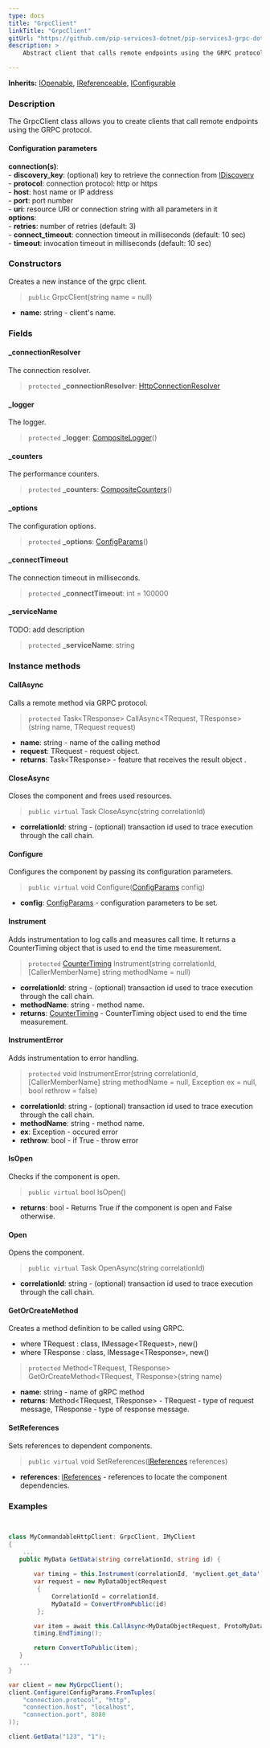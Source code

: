 ```yaml
---
type: docs
title: "GrpcClient"
linkTitle: "GrpcClient"
gitUrl: "https://github.com/pip-services3-dotnet/pip-services3-grpc-dotnet"
description: > 
    Abstract client that calls remote endpoints using the GRPC protocol.

---
```


**Inherits:** [IOpenable](../../../commons/run/iopenable), [IReferenceable](../../../commons/refer/ireferenceable),
[IConfigurable](../../../commons/config/iconfigurable)

### Description

The GrpcClient class allows you to create clients that call remote endpoints using the GRPC protocol.

#### Configuration parameters

**connection(s)**:    
    - **discovery_key**: (optional) key to retrieve the connection from [IDiscovery](../../../components/connect/idiscovery)    
    - **protocol**: connection protocol: http or https    
    - **host**: host name or IP address    
    - **port**: port number     
    - **uri**: resource URI or connection string with all parameters in it    
**options**:    
    - **retries**: number of retries (default: 3)    
    - **connect_timeout**: connection timeout in milliseconds (default: 10 sec)    
    - **timeout**: invocation timeout in milliseconds (default: 10 sec)     


### Constructors

Creates a new instance of the grpc client.

> `public` GrpcClient(string name = null)

- **name**: string - client's name.



### Fields

<span class="hide-title-link">

#### _connectionResolver
The connection resolver.
> `protected` **_connectionResolver**: [HttpConnectionResolver](../../../rpc/connect/http_connection_resolver)

#### _logger
The logger.
> `protected` **_logger**: [CompositeLogger](../../../components/log/composite_logger)()

#### _counters
The performance counters.
> `protected` **_counters**: [CompositeCounters](../../../components/count/composite_counters)()

#### _options
The configuration options.
> `protected` **_options**: [ConfigParams](../../../commons/config/config_params)()

#### _connectTimeout
The connection timeout in milliseconds.
> `protected` **_connectTimeout**: int = 100000

#### _serviceName
TODO: add description
> `protected` **_serviceName**: string

</span>


### Instance methods

#### CallAsync
Calls a remote method via GRPC protocol.

> `protected` Task\<TResponse\> CallAsync\<TRequest, TResponse\>(string name, TRequest request)

- **name**: string - name of the calling method
- **request**: TRequest - request object.
- **returns**: Task\<TResponse\> - feature that receives the result object .


#### CloseAsync
Closes the component and frees used resources.

> `public virtual` Task CloseAsync(string correlationId)

- **correlationId**: string - (optional) transaction id used to trace execution through the call chain.


#### Configure
Configures the component by passing its configuration parameters.

> `public virtual` void Configure([ConfigParams](../../../commons/config/config_params) config)

- **config**: [ConfigParams](../../../commons/config/config_params) - configuration parameters to be set.


#### Instrument
Adds instrumentation to log calls and measures call time.
It returns a CounterTiming object that is used to end the time measurement.

> `protected` [CounterTiming](../../../components/cout/counter_timing) Instrument(string correlationId, [CallerMemberName] string methodName = null)

- **correlationId**: string - (optional) transaction id used to trace execution through the call chain.
- **methodName**: string - method name.
- **returns**: [CounterTiming](../../../components/cout/counter_timing) - CounterTiming object used to end the time measurement.


#### InstrumentError
Adds instrumentation to error handling.

> `protected` void InstrumentError(string correlationId, [CallerMemberName] string methodName = null, Exception ex = null, bool rethrow = false)

- **correlationId**: string - (optional) transaction id used to trace execution through the call chain.
- **methodName**: string - method name.
- **ex**: Exception - occured error
- **rethrow**: bool -  if True - throw error


#### IsOpen
Checks if the component is open.

> `public virtual` bool IsOpen()

- **returns**: bool - Returns True if the component is open and False otherwise.


#### Open
Opens the component.

> `public virtual` Task OpenAsync(string correlationId)

- **correlationId**: string - (optional) transaction id used to trace execution through the call chain.

#### GetOrCreateMethod
Creates a method definition to be called using GRPC.

- where TRequest : class, IMessage\<TRequest\>, new()
- where TResponse : class, IMessage\<TResponse\>, new()

> `protected` Method\<TRequest, TResponse\> GetOrCreateMethod\<TRequest, TResponse\>(string name)

- **name**: string - name of gRPC method
- **returns**: Method\<TRequest, TResponse\> - TRequest - type of request message, TResponse - type of response message.

#### SetReferences
Sets references to dependent components.

> `public virtual` void SetReferences([IReferences](../../../commons/refer/ireferences) references)

- **references**: [IReferences](../../../commons/refer/ireferences) - references to locate the component dependencies.


### Examples

```cs


class MyCommandableHttpClient: GrpcClient, IMyClient 
{
    ...
   public MyData GetData(string correlationId, string id) {
   
       var timing = this.Instrument(correlationId, 'myclient.get_data');
       var request = new MyDataObjectRequest
		{
			CorrelationId = correlationId,
			MyDataId = ConvertFromPublic(id)
		};

       var item = await this.CallAsync<MyDataObjectRequest, ProtoMyData>("get_data", correlationId, request);  
       timing.EndTiming();      

       return ConvertToPublic(item);
   }
   ...
}

var client = new MyGrpcClient();
client.Configure(ConfigParams.FromTuples(
    "connection.protocol", "http",
    "connection.host", "localhost",
    "connection.port", 8080
));

client.GetData("123", "1");
```

